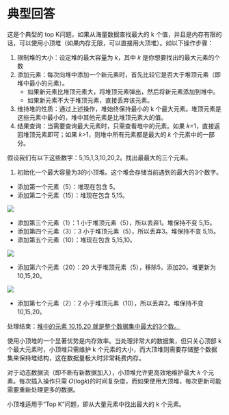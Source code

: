 # 典型回答
这是个典型的 top K问题，如果从海量数据查找最大的 k 个值，并且是内存有限的话，可以使用小顶堆（如果内存无限，可以直接用大顶堆）。如以下操作步骤：



1. 限制堆的大小：设定堆的最大容量为 𝑘，其中 𝑘 是你想要找出的最大元素的个数
2. 添加元素：每次向堆中添加一个新元素时，首先比较它是否大于堆顶元素（即堆中最小的元素）。
    - 如果新元素比堆顶元素大，将堆顶元素弹出，然后将新元素添加到堆中。
    - 如果新元素不大于堆顶元素，直接丢弃该元素。
3. 维持堆的性质：通过上述操作，堆始终保持最小的 k 个最大元素。堆顶元素是这些元素中最小的，堆中其他元素是比堆顶元素大的值。
4. 结果查询：当需要查询最大元素时，只需查看堆中的元素。如果 𝑘=1，直接返回堆顶元素即可；如果 𝑘>1，则堆中所有元素都是最大的 𝑘 个元素中的一部分。





假设我们有以下这些数字：5,15,1,3,10,20,2。找出最最大的三个元素。



1. 初始化一个最大容量为3的小顶堆。这个堆会存储当前遇到的最大的3个数字。
+ 添加第一个元素（5）：堆现在包含 5。
+ 添加第二个元素（15）：堆现在包含 5,15。

![](https://cdn.nlark.com/yuque/0/2024/png/5378072/1715488917177-1348a6f7-85a3-49a5-9a3e-3a4261afeb21.png)

+ 添加第三个元素（1）：1 小于堆顶元素（5），所以丢弃1。堆保持不变 5,15。
+ 添加第四个元素（3）：3 小于堆顶元素（5），所以丢弃3。堆保持不变 5,15。
+ 添加第五个元素（10）：堆现在包含 5,15,10。



![](https://cdn.nlark.com/yuque/0/2024/png/5378072/1715488983962-dfdab57c-61db-4622-8bd8-317cd8c4d9a1.png)



+ 添加第六个元素（20）：20 大于堆顶元素（5），移除5，添加20。堆更新为 10,15,20。



![](https://cdn.nlark.com/yuque/0/2024/png/5378072/1715489019281-08d397bb-ddd9-42b9-a151-8eb9c275637f.png)



+ 添加第七个元素（2）：2 小于堆顶元素（10），所以丢弃2。堆保持不变 10,15,20。



处理结束：<u>堆中的元素 10,15,20 就是整个数据集中最大的3个数。</u>



使用小顶堆的一个显著优势是内存效率。当处理非常大的数据集，但只关心顶部 k 个最大元素时，小顶堆只需维护 k 个元素的大小，而大顶堆则需要存储整个数据集来保持堆结构，这在数据量极大时非常耗费内存。



对于动态数据流（即不断有新数据加入），小顶堆允许更高效地维护最大 𝑘 个元素。每次插入操作只需 𝑂(log⁡𝑘)的时间复杂度，而如果使用大顶堆，每次更新可能需要重新处理更多的数据。



小顶堆适用于“Top K”问题，即从大量元素中找出最大的 k 个元素。

